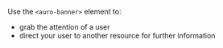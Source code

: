 Use the `<auro-banner>` element to:

* grab the attention of a user
* direct your user to another resource for further information
